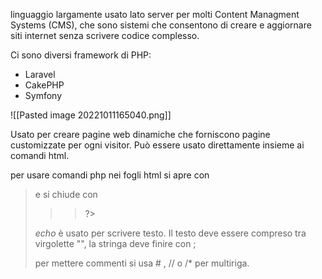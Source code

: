 linguaggio largamente usato lato server per molti Content Managment Systems (CMS), che sono sistemi che consentono di creare e aggiornare siti internet senza scrivere codice complesso.

Ci sono diversi framework di PHP:
- Laravel
- CakePHP
- Symfony

![[Pasted image 20221011165040.png]]

Usato per creare pagine web dinamiche che forniscono pagine customizzate per ogni visitor. Può essere usato direttamente insieme ai comandi html.

per usare comandi php nei fogli html si apre con 
>>  <?php
e si chiude con 
>>    ?> 


_echo_ è usato per scrivere testo. Il testo deve essere compreso tra virgolette "", la stringa deve finire con ;

per mettere commenti si usa # , // o /* per multiriga.







